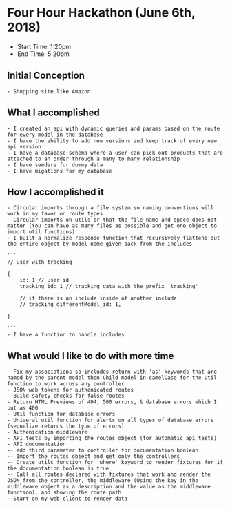 # Four Hour Hackathon (June 6th, 2018)

- Start Time: 1:20pm
- End Time: 5:20pm

## Initial Conception
    - Shopping site like Amazon

## What I accomplished

    - I created an api with dynamic queries and params based on the route for every model in the database
    - I have the ability to add new versions and keep track of every new api version
    - I have a database schema where a user can pick out products that are attached to an order through a many to many relationship
    - I have seeders for dummy data
    - I have migations for my database

## How I accomplished it

    - Circular imports through a file system so naming conventions will work in my favor on route types
    - Circular imports on utils or that the file name and space does not matter (You can have as many files as possible and get one object to import util functions)
    - I built a normalize response function that recursively flattens out the entire object by model name given back from the includes

    ```
    // user with tracking

    {
        id: 1 // user id
        tracking_id: 1 // tracking data with the prefix 'tracking'

        // if there is an include inside of another include
        // tracking_differentModel_id: 1,

    }

    ```
    - I have a function to handle includes

## What would I like to do with more time

    - Fix my associations so includes return with 'as' keywords that are named by the parent model then Child model in camelCase for the util function to work across any controller
    - JSON web tokens for authenicated routes
    - Build safety checks for false routes
    - Return HTML Previews of 404, 500 errors, & database errors which I put as 400
    - Util function for database errors
    - Univeral util function for alerts on all types of database errors (sequelize returns the type of errors)
    - Authenication middleware 
    - API tests by importing the routes object (for automatic api tests)
    - API documentation
    -- add third parameter to controller for documentation boolean
    -- Import the routes object and get only the controllers
    -- Create utils function for 'where' keyword to render fixtures for if the documentation boolean is true
    -- Call all routes declared with fixtures that work and render the JSON from the controller, the middleware (Using the key in the middleware object as a description and the value as the middleware function), and showing the route path
    - Start on my web client to render data